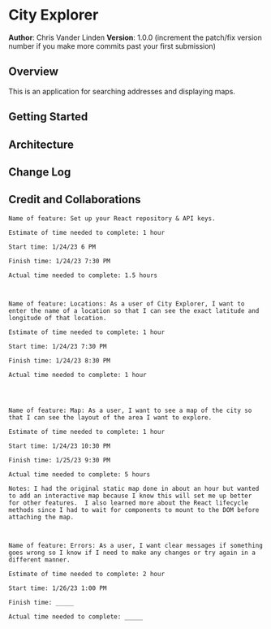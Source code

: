 # City Explorer

**Author**: Chris Vander Linden
**Version**: 1.0.0 (increment the patch/fix version number if you make more commits past your first submission)

## Overview

This is an application for searching addresses and displaying maps.

## Getting Started
<!-- What are the steps that a user must take in order to build this app on their own machine and get it running? -->

## Architecture
<!-- Provide a detailed description of the application design. What technologies (languages, libraries, etc) you're using, and any other relevant design information. -->

## Change Log
<!-- Use this area to document the iterative changes made to your application as each feature is successfully implemented. Use time stamps. Here's an example:

01-01-2001 4:59pm - Application now has a fully-functional express server, with a GET route for the location resource. -->

## Credit and Collaborations

    Name of feature: Set up your React repository & API keys.

    Estimate of time needed to complete: 1 hour

    Start time: 1/24/23 6 PM

    Finish time: 1/24/23 7:30 PM

    Actual time needed to complete: 1.5 hours



    Name of feature: Locations: As a user of City Explorer, I want to enter the name of a location so that I can see the exact latitude and longitude of that location.

    Estimate of time needed to complete: 1 hour

    Start time: 1/24/23 7:30 PM

    Finish time: 1/24/23 8:30 PM

    Actual time needed to complete: 1 hour




    Name of feature: Map: As a user, I want to see a map of the city so that I can see the layout of the area I want to explore.

    Estimate of time needed to complete: 1 hour

    Start time: 1/24/23 10:30 PM

    Finish time: 1/25/23 9:30 PM

    Actual time needed to complete: 5 hours

    Notes: I had the original static map done in about an hour but wanted to add an interactive map because I know this will set me up better for other features.  I also learned more about the React lifecycle methods since I had to wait for components to mount to the DOM before attaching the map.



    Name of feature: Errors: As a user, I want clear messages if something goes wrong so I know if I need to make any changes or try again in a different manner.

    Estimate of time needed to complete: 2 hour

    Start time: 1/26/23 1:00 PM

    Finish time: _____

    Actual time needed to complete: _____
